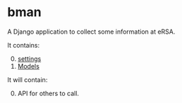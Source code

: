 # bman
A Django application to collect some information at eRSA.

It contains:

0. [settings](demo/settings.py.demo)
0. [Models](bman/README.md)

It will contain:

0. API for others to call.